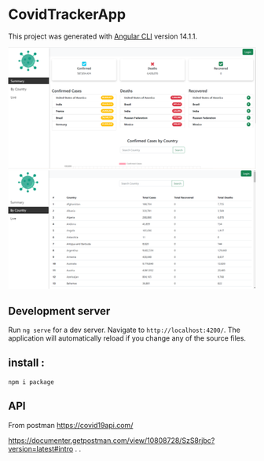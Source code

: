 # CovidTrackerApp

This project was generated with [Angular CLI](https://github.com/angular/angular-cli) version 14.1.1.

![This is an image](https://github.com/MoHaNaD-mjs/covid-tracker-app/blob/master/app-screen-img/1.png)
![This is an image](https://github.com/MoHaNaD-mjs/covid-tracker-app/blob/master/app-screen-img/2.png)
## Development server

Run `ng serve` for a dev server. Navigate to `http://localhost:4200/`. The application will automatically reload if you change any of the source files.

## **install :**

```
npm i package
```

## API
From postman https://covid19api.com/


https://documenter.getpostman.com/view/10808728/SzS8rjbc?version=latest#intro
.
.
